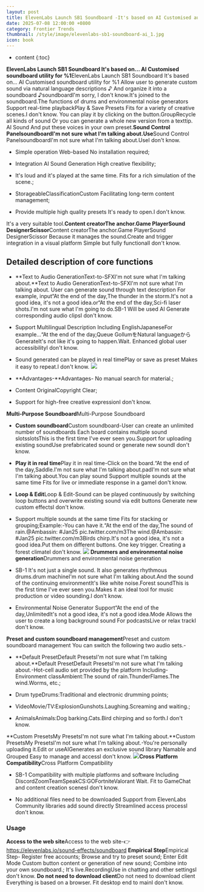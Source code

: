 ```yaml
---
layout: post
title: ElevenLabs Launch SB1 Soundboard -It's based on AI Customised audio control panel utility for %1
date: 2025-07-08 12:00:00 +0800
category: Frontier Trends
thumbnail: /style/image/elevenlabs-sb1-soundboard-ai_1.jpg
icon: book
---
```

* content
{:toc}

**ElevenLabs Launch SB1 Soundboard  It's based on... AI Customised soundboard utility for %1**ElevenLabs Launch SB1 Soundboard  It's based on... AI Customised soundboard utility for %1 Allow user to generate custom sound via natural language descriptions ♪ And organize it into a soundboard ♪soundboardI'm sorry, I don't know.It's joined to the soundboard.The functions of drums and environmental noise generators Support real-time playbackPlay & Save Presets Fits for a variety of creative scenes.I don't know.
You can play it by clicking on the button.GroupRecycle all kinds of sound Or you can generate a whole new version from a texttip. AI Sound And put these voices in your own preset.**Sound Control PanelsoundboardI'm not sure what I'm talking about.Use**Sound Control PanelsoundboardI'm not sure what I'm talking about.UseI don't know.

- Simple operation Web-based No installation required;

- Integration AI Sound Generation High creative flexibility;

- It's loud and it's played at the same time. Fits for a rich simulation of the scene.;

- StorageableClassificationCustom Facilitating long-term content management;

- Provide multiple high quality presets It's ready to open.I don't know.

It's a very suitable tool.**Content creatorThe anchor.Game PlayerSound DesignerScissor**Content creatorThe anchor.Game PlayerSound DesignerScissor Because it manages the sound.Create and trigger integration in a visual platform Simple but fully functionalI don't know.

## Detailed description of core functions

- **Text to Audio GenerationText-to-SFXI'm not sure what I'm talking about.**Text to Audio GenerationText-to-SFXI'm not sure what I'm talking about.
User can generate sound through text description For example, input“At the end of the day,The thunder in the storm.It's not a good idea, it's not a good idea.or“At the end of the day,Sci-fi laser shots.I'm not sure what I'm going to do.SB-1 Will be used AI Generate corresponding audio clipsI don't know.

- Support Multilingual Description Including EnglishJapaneseFor example...“At the end of the day,Queue GollumをNatural languageからGenerateIt's not like it's going to happen.Wait. Enhanced global user accessibilityI don't know.

- Sound generated can be played in real timePlay or save as preset Makes it easy to repeat.I don't know.
![](https://assets-v2.circle.so/06st8cd6923a18i13opwh9kuayzy)
- **Advantages-**Advantages-
No manual search for material.;

- Content OriginalCopyright Clear;

- Support for high-free creative expressionI don't know.

**Multi-Purpose Soundboard**Multi-Purpose Soundboard

- **Custom soundboard**Custom soundboard-User can create an unlimited number of soundboards Each board contains multiple sound slotsslotsThis is the first time I've ever seen you.Support for uploading existing soundUse prefabricated sound or generate new soundI don't know.

- **Play it in real time**Play it in real time-Click on the board.“At the end of the day,Saddle.I'm not sure what I'm talking about.padI'm not sure what I'm talking about.You can play sound Support multiple sounds at the same time Fits for live or immediate response in a gameI don't know.

- **Loop & Edit**Loop & Edit-Sound can be played continuously by switching loop buttons and overwrite existing sound via edit buttons Generate new custom effectsI don't know.

- Support multiple sounds at the same time Fits for stacking or grouping;Example:-You can have it.“At the end of the day,The sound of rain.@Ambassin: #Jan25 pic.twitter.com/m3The wind.@Ambassin: #Jan25 pic.twitter.com/m3Birds chirp.It's not a good idea, it's not a good idea.Put them on different buttons. One key trigger. Creating a forest climateI don't know.
![](https://assets-v2.circle.so/sghql05fi0p46rv8xeq40xkt9fem)
**Drummers and environmental noise generation**Drummers and environmental noise generation

- SB-1 It's not just a single sound. It also generates rhythmous drums.drum machineI'm not sure what I'm talking about.And the sound of the continuing environmentIt's like white noise.Forest soundThis is the first time I've ever seen you.Makes it an ideal tool for music production or video sounding.I don't know.

- Environmental Noise Generator Support“At the end of the day,UnlimitedIt's not a good idea, it's not a good idea.Mode Allows the user to create a long background sound For podcastsLive or relax trackI don't know.

**Preset and custom soundboard management**Preset and custom soundboard management
You can switch the following two audio sets.-

- **Default PresetDefault PresetsI'm not sure what I'm talking about.**Default PresetDefault PresetsI'm not sure what I'm talking about.-Hot-cell audio set provided by the platform Including-
Environment classAmbient:The sound of rain.ThunderFlames.The wind.Worms, etc.;

- Drum typeDrums:Traditional and electronic drumming points;

- VideoMovie/TV:ExplosionGunshots.Laughing.Screaming and waiting.;

- AnimalsAnimals:Dog barking.Cats.Bird chirping and so forth.I don't know.

**Custom PresetsMy PresetsI'm not sure what I'm talking about.**Custom PresetsMy PresetsI'm not sure what I'm talking about.-You're personally uploading it.Edit or useAIGenerates an exclusive sound library Namable and Grouped Easy to manage and accessI don't know.
![](https://assets-v2.circle.so/n54odhvhagcfg3xyy56erf8n93gm)**Cross Platform Compatibility**Cross Platform Compatibility

- SB-1 Compatibility with multiple platforms and software Including DiscordZoomTeamSpeakCS:GOFortniteValorant Wait. Fit to GameChat and content creation scenesI don't know.

- No additional files need to be downloaded Support from ElevenLabs Community libraries add sound directly Streamlined access processI don't know.

### Usage
**Access to the web site**Access to the web site-👉 https://elevenlabs.io/sound-effects/soundboard
**Empirical Step**Empirical Step-
Register free accounts;
Browse and try to preset sound;
Enter Edit Mode Custom button content or generation of new sound;
Combine into your own soundboard.;
It's live.RecordingUse in chatting and other settingsI don't know.
**Do not need to download client**Do not need to download client Everything is based on a browser. Fit desktop end to mainI don't know.
